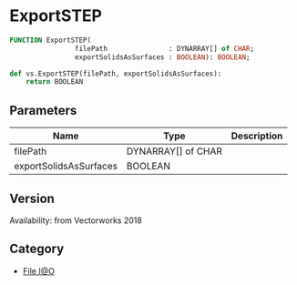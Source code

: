 # ExportSTEP

```pascal
FUNCTION ExportSTEP(
				filePath               : DYNARRAY[] of CHAR;
				exportSolidsAsSurfaces : BOOLEAN): BOOLEAN;
```

```python
def vs.ExportSTEP(filePath, exportSolidsAsSurfaces):
    return BOOLEAN
```

## Parameters
|Name|Type|Description|
|---|---|---|
|filePath|DYNARRAY[] of CHAR|   |
|exportSolidsAsSurfaces|BOOLEAN|   |

## Version
Availability: from Vectorworks 2018

## Category
* [File I@O](../Categories/File%20IO.md)
